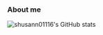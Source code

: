 ### About me

![shusann01116's GitHub stats](https://github-readme-stats.vercel.app/api?username=shusann01116&show_icons=true&theme=transparent)
